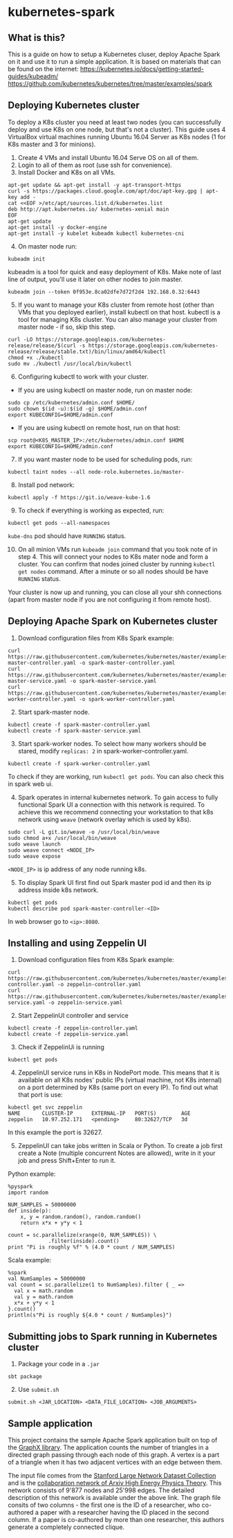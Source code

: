 # kubernetes-spark

## What is this?
This is a guide on how to setup a Kubernetes cluser, deploy Apache Spark on it and use it to run a simple application. 
It is based on materials that can be found on the internet:
https://kubernetes.io/docs/getting-started-guides/kubeadm/
https://github.com/kubernetes/kubernetes/tree/master/examples/spark

## Deploying Kubernetes cluster
To deploy a K8s cluster you need at least two nodes (you can successfully deploy and use K8s on one node, but that's not a cluster). 
This guide uses 4 VirtualBox virtual machines running Ubuntu 16.04 Server as K8s nodes (1 for K8s master and 3 for minions).

1. Create 4 VMs and install Ubuntu 16.04 Serve OS on all of them.
2. Login to all of them as root (use ssh for convenience).
3. Install Docker and K8s on all VMs.
```
apt-get update && apt-get install -y apt-transport-https
curl -s https://packages.cloud.google.com/apt/doc/apt-key.gpg | apt-key add -
cat <<EOF >/etc/apt/sources.list.d/kubernetes.list
deb http://apt.kubernetes.io/ kubernetes-xenial main
EOF
apt-get update
apt-get install -y docker-engine
apt-get install -y kubelet kubeadm kubectl kubernetes-cni
```

4. On master node run:
```
kubeadm init
``` 
kubeadm is a tool for quick and easy deployment of K8s. Make note of last line of output, you'll use it later on other nodes to join master.
```
kubeadm join --token 0f953e.8ca02dfe7d72f2d4 192.168.0.32:6443
```

5. If you want to manage your K8s cluster from remote host (other than VMs that you deployed earlier), install kubectl on that host. kubectl is a tool for managing K8s cluster. 
You can also manage your cluster from master node - if so, skip this step.
```
curl -LO https://storage.googleapis.com/kubernetes-release/release/$(curl -s https://storage.googleapis.com/kubernetes-release/release/stable.txt)/bin/linux/amd64/kubectl
chmod +x ./kubectl
sudo mv ./kubectl /usr/local/bin/kubectl
```

6. Configuring kubectl to work with your cluster.
* If you are using kubectl on master node, run on master node:
```
sudo cp /etc/kubernetes/admin.conf $HOME/
sudo chown $(id -u):$(id -g) $HOME/admin.conf
export KUBECONFIG=$HOME/admin.conf

```
* If you are using kubectl on remote host, run on that host:
```
scp root@<K8S_MASTER_IP>:/etc/kubernetes/admin.conf $HOME
export KUBECONFIG=$HOME/admin.conf
```

7. If you want master node to be used for scheduling pods, run:
```
kubectl taint nodes --all node-role.kubernetes.io/master-
```

8. Install pod network:
```
kubectl apply -f https://git.io/weave-kube-1.6
```

9. To check if everything is working as expected, run:
```
kubectl get pods --all-namespaces
```
`kube-dns` pod should have `RUNNING` status.

10. On all minion VMs run `kubeadm join` command that you took note of in step 4. This will connect your nodes to K8s mater node and form a cluster.
You can confirm that nodes joined cluster by running `kubectl get nodes` command. After a minute or so all nodes should be have `RUNNING` status.

Your cluster is now up and running, you can close all your shh connections (apart from master node if you are not configuring it from remote host).

## Deploying Apache Spark on Kubernetes cluster

1. Download configuration files from K8s Spark example:
```
curl https://raw.githubusercontent.com/kubernetes/kubernetes/master/examples/spark/spark-master-controller.yaml -o spark-master-controller.yaml
curl https://raw.githubusercontent.com/kubernetes/kubernetes/master/examples/spark/spark-master-service.yaml -o spark-master-service.yaml
curl https://raw.githubusercontent.com/kubernetes/kubernetes/master/examples/spark/spark-worker-controller.yaml -o spark-worker-controller.yaml
```

2. Start spark-master node.
```
kubectl create -f spark-master-controller.yaml
kubectl create -f spark-master-service.yaml
```

3. Start spark-worker nodes. To select how many workers should be stared, modify `replicas: 2` in spark-worker-controller.yaml.
```
kubectl create -f spark-worker-controller.yaml
```
To check if they are working, run `kubectl get pods`. You can also check this in spark web ui.

4. Spark operates in internal kubernetes network. To gain access to fully functional Spark UI a connection with this network is required.
To achieve this we recommend connecting your workstation to that k8s network using `weave` (network overlay which is used by k8s).

```
sudo curl -L git.io/weave -o /usr/local/bin/weave
sudo chmod a+x /usr/local/bin/weave
sudo weave launch
sudo weave connect <NODE_IP>
sudo weave expose
```
`<NODE_IP>` is ip address of any node running k8s.

5. To display Spark UI first find out Spark master pod id and then its ip address inside k8s network.
```
kubectl get pods
kubectl describe pod spark-master-controller-<ID>
```
In web browser go to `<ip>:8080`.

## Installing and using Zeppelin UI
1. Download configuration files from K8s Spark example: 
```
curl https://raw.githubusercontent.com/kubernetes/kubernetes/master/examples/spark/zeppelin-controller.yaml -o zeppelin-controller.yaml
curl https://raw.githubusercontent.com/kubernetes/kubernetes/master/examples/spark/zeppelin-service.yaml -o zeppelin-service.yaml
```
2. Start ZeppelinUI controller and service
```
kubectl create -f zeppelin-controller.yaml
kubectl create -f zeppelin-service.yaml
```
3. Check if ZeppelinUi is running
```
kubectl get pods
```

4. ZeppelinUI service runs in K8s in NodePort mode. This means that it is available on all K8s nodes' public IPs (virtual machine, not K8s internal) on a port determined by K8s (same port on every IP). 
To find out what that port is use:
```
kubectl get svc zeppelin
NAME       CLUSTER-IP      EXTERNAL-IP   PORT(S)        AGE
zeppelin   10.97.252.171   <pending>     80:32627/TCP   3d
```
In this example the port is 32627.

5. ZeppelinUI can take jobs written in Scala or Python. To create a job first create a Note (multiple concurrent Notes are allowed), write in it your job and press Shift+Enter to run it.

Python example:
```
%pyspark
import random

NUM_SAMPLES = 50000000
def inside(p):
    x, y = random.random(), random.random()
    return x*x + y*y < 1

count = sc.parallelize(xrange(0, NUM_SAMPLES)) \
             .filter(inside).count()
print "Pi is roughly %f" % (4.0 * count / NUM_SAMPLES)
```

Scala example:
```
%spark
val NumSamples = 50000000
val count = sc.parallelize(1 to NumSamples).filter { _ =>
  val x = math.random
  val y = math.random
  x*x + y*y < 1
}.count()
println(s"Pi is roughly ${4.0 * count / NumSamples}")
```

## Submitting jobs to Spark running in Kubernetes cluster
1. Package your code in a `.jar`
```
sbt package
```

2. Use `submit.sh` 
```
submit.sh <JAR_LOCATION> <DATA_FILE_LOCATION> <JOB_ARGUMENTS>
```

## Sample application
This project contains the sample Apache Spark application built on top of the [GraphX library](http://spark.apache.org/graphx/). The
application counts the number of triangles in a directed graph passing through each node of this graph. A vertex is a part of a triangle
when it has two adjacent vertices with an edge between them.

The input file comes from the [Stanford Large Network Dataset Collection](https://snap.stanford.edu) and is the [collaboration network of
Arxiv High Energy Physics Theory](https://snap.stanford.edu/data/ca-HepTh.html). This network consists of 9'877 nodes and 25'998 edges.
The detailed description of this network is available under the above link. The graph file consits of two columns - the first one is the
ID of a researcher, who co-authored a paper with a researcher having the ID placed in the second column. If a paper is co-authored by more
than one researcher, this authors generate a completely connected clique.

